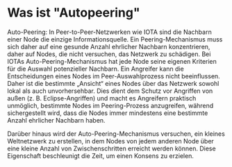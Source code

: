 <!--
---article_info
title: Was ist Chrysalis?
author: [author_1]
reviews: [CrashOverride, reviewer_2]
---
-->

# Was ist "Autopeering"

Auto-Peering: In Peer-to-Peer-Netzwerken wie IOTA sind die Nachbarn einer Node die einzige Informationsquelle. Ein Peering-Mechanismus muss sich daher auf eine gesunde Anzahl ehrlicher Nachbarn konzentrieren, daher auf Nodes, die nicht versuchen, das Netzwerk zu schädigen. Bei IOTAs Auto-Peering-Mechanismus hat jede Node seine eigenen Kriterien für die Auswahl potenzieller Nachbarn. Ein Angreifer kann die Entscheidungen eines Nodes im Peer-Auswahlprozess nicht beeinflussen. Daher ist die bestimmte „Ansicht“ eines Nodes über das Netzwerk sowohl lokal als auch unvorhersehbar. Dies dient dem Schutz vor Angriffen von außen (z. B. Eclipse-Angriffen) und macht es Angreifern praktisch unmöglich, bestimmte Nodes im Peering-Prozess anzugreifen, während sichergestellt wird, dass die Nodes immer mindestens eine bestimmte Anzahl ehrlicher Nachbarn haben.

Darüber hinaus wird der Auto-Peering-Mechanismus versuchen, ein kleines Weltnetzwerk zu erstellen, in dem Nodes von jedem anderen Node über eine kleine Anzahl von Zwischenschritten erreicht werden können. Diese Eigenschaft beschleunigt die Zeit, um einen Konsens zu erzielen. 
